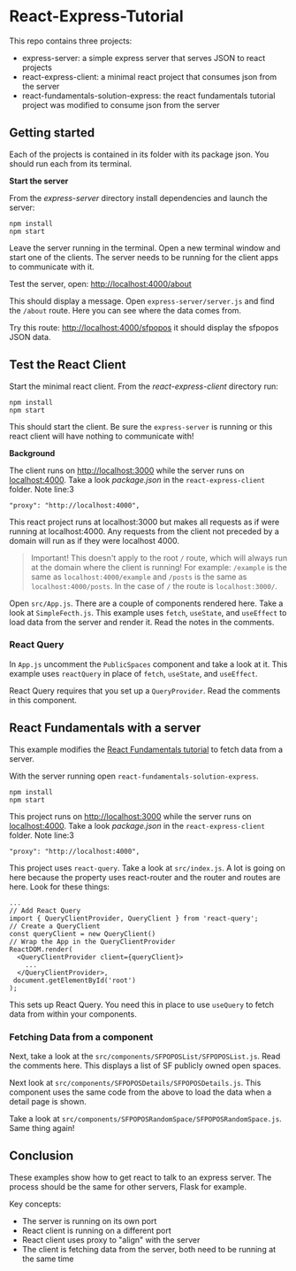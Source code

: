 # React-Express-Tutorial
 
This repo contains three projects: 

- express-server: a simple express server that serves JSON to react projects
- react-express-client: a minimal react project that consumes json from the server
- react-fundamentals-solution-express: the react fundamentals tutorial project was modified to consume json from the server

## Getting started 

Each of the projects is contained in its folder with its package json. You should run each from its terminal. 

**Start the server**

From the _express-server_ directory install dependencies and launch the server: 

```
npm install
npm start
```

Leave the server running in the terminal. Open a new terminal window and start one of the clients. The server needs to be running for the client apps to communicate with it. 

Test the server, open: [http://localhost:4000/about](http://localhost:4000/about)

This should display a message. Open `express-server/server.js` and find the `/about` route. Here you can see where the data comes from.

Try this route: [http://localhost:4000/sfpopos](http://localhost:4000/sfpopos) it should display the sfpopos JSON data. 

## Test the React Client

Start the minimal react client. From the _react-express-client_ directory run: 

```
npm install 
npm start
```

This should start the client. Be sure the `express-server` is running or this react client will have nothing to communicate with! 

**Background**

The client runs on [http://localhost:3000](http://localhost:3000) while the server runs on [localhost:4000](localhost:4000). Take a look *package.json* in the `react-express-client` folder. Note line:3 

```
"proxy": "http://localhost:4000",
```

This react project runs at localhost:3000 but makes all requests as if were running at localhost:4000. Any requests from the client not preceded by a domain will run as if they were localhost 4000. 

> Important! This doesn't apply to the root `/` route, which will always run at the domain where the client is running! For example: `/example` is the same as `localhost:4000/example` and `/posts` is the same as `localhost:4000/posts`. In the case of `/` the route is `localhost:3000/`.

Open `src/App.js`. There are a couple of components rendered here. Take a look at `SimpleFecth.js`. This example uses `fetch`, `useState`, and `useEffect` to load data from the server and render it. Read the notes in the comments. 

### React Query

In `App.js` uncomment the `PublicSpaces` component and take a look at it. This example uses `reactQuery` in place of `fetch`, `useState`, and `useEffect`. 

React Query requires that you set up a `QueryProvider`. Read the comments in this component. 

## React Fundamentals with a server

This example modifies the [React Fundamentals tutorial](https://github.com/Tech-at-DU/React-Fundamentals-tutorial) to fetch data from a server. 

With the server running open `react-fundamentals-solution-express`. 

```
npm install
npm start
```

This project runs on [http://localhost:3000](http://localhost:3000) while the server runs on [localhost:4000](localhost:4000). Take a look *package.json* in the `react-express-client` folder. Note line:3 

```
"proxy": "http://localhost:4000",
```

This project uses `react-query`. Take a look at `src/index.js`. A lot is going on here because the property uses react-router and the router and routes are here. Look for these things: 

```JS
...
// Add React Query 
import { QueryClientProvider, QueryClient } from 'react-query';
// Create a QueryClient
const queryClient = new QueryClient()
// Wrap the App in the QueryClientProvider
ReactDOM.render(
  <QueryClientProvider client={queryClient}>
    ...
  </QueryClientProvider>,
 document.getElementById('root')
);
```

This sets up React Query. You need this in place to use `useQuery` to fetch data from within your components. 

### Fetching Data from a component

Next, take a look at the `src/components/SFPOPOSList/SFPOPOSList.js`. Read the comments here. This displays a list of SF publicly owned open spaces. 

Next look at `src/components/SFPOPOSDetails/SFPOPOSDetails.js`. This component uses the same code from the above to load the data when a detail page is shown. 

Take a look at `src/components/SFPOPOSRandomSpace/SFPOPOSRandomSpace.js`. Same thing again! 

## Conclusion

These examples show how to get react to talk to an express server. The process should be the same for other servers, Flask for example. 

Key concepts:

- The server is running on its own port
- React client is running on a different port
- React client uses proxy to "align" with the server
- The client is fetching data from the server, both need to be running at the same time


